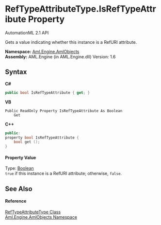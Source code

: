 # RefTypeAttributeType.IsRefTypeAttribute Property 
AutomationML 2.1 API 

Gets a value indicating whether this instance is a RefURI attribute.

**Namespace:**&nbsp;<a href="N_Aml_Engine_AmlObjects">Aml.Engine.AmlObjects</a><br />**Assembly:**&nbsp;AML.Engine (in AML.Engine.dll) Version: 1.6

## Syntax

**C#**<br />
``` C#
public bool IsRefTypeAttribute { get; }
```

**VB**<br />
``` VB
Public ReadOnly Property IsRefTypeAttribute As Boolean
	Get
```

**C++**<br />
``` C++
public:
property bool IsRefTypeAttribute {
	bool get ();
}
```


#### Property Value
Type: <a href="https://docs.microsoft.com/dotnet/api/system.boolean" target="_parent" rel="noopener noreferrer">Boolean</a><br />`true` if this instance is a RefURI attribute; otherwise, `false`.

## See Also


#### Reference
<a href="T_Aml_Engine_AmlObjects_RefTypeAttributeType">RefTypeAttributeType Class</a><br /><a href="N_Aml_Engine_AmlObjects">Aml.Engine.AmlObjects Namespace</a><br />